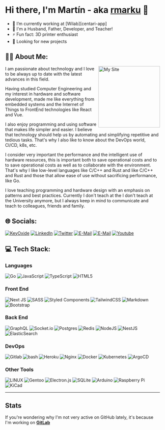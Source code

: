 # Hi there, I'm Martín - aka [rmarku][website] 👋

- 🔭 I’m currently working at [Wilab][centari-app]
- 🌱 I'm a Husband, Father, Developer, and Teacher!
- ⚡ Fun fact: 3D printer enthusiast
- 🔭 Looking for new projects

## 👨‍💻 About Me:

<a href='https://www.marku.me' target='blank'>
  <img align='right' width='200px' src='https://www.marku.me/images/logo.avif' alt='My Site' />
</a>
I am passionate about technology and I love to be always up to date with the latest advances in this field.

Having studied Computer Engineering and my interest in hardware and software development, made me like everything from embedded systems and the Internet of Things to FrontEnd technologies like React and Vue.

I also enjoy programming and using software that makes life simpler and easier. I believe that technology should help us by automating and simplifying repetitive and tedious tasks. That's why I also like to know about the DevOps world, CI/CD, k8s, etc.

I consider very important the performance and the intelligent use of hardware resources, this is important both to save operational costs and to to save operational costs as well as to collaborate with the environment. That's why I like low-level languages like C/C++ and Rust and like C/C++ and Rust and those that allow ease of use without sacrificing performance, like Go.

I love teaching programming and hardware design with an emphasis on patterns and best practices. Currently I don't teach at the I don't teach at the University anymore, but I always keep in mind to communicate and teach to colleagues, friends and family.

## 🌐 Socials:

[![KeyOxide](https://img.shields.io/badge/keyoxide-6855c3?style=plastic&logo=keyoxide&logoColor=white)][keyoxide]
[![LinkedIn](https://img.shields.io/badge/LinkedIn-0077B5?style=plastic&logo=linkedin&logoColor=white)][linkedin]
[![Twitter](https://img.shields.io/badge/Twitter-1877F2?style=plastic&logo=twitter&logoColor=white)][twitter]
[![E-Mail](https://img.shields.io/badge/Email-D4413A?style=plastic&logo=gmail&logoColor=white)][mail]
[![E-Mail](https://img.shields.io/badge/Telegram-2FA3D9?style=plastic&logo=telegram&logoColor=white)][telegram]
[![Youtube](https://img.shields.io/badge/YouTube-FF0000?style=plastic&logo=youtube&logoColor=white)][youtube]

## 💻 Tech Stack:

### Languages

![Go](https://img.shields.io/badge/go-00ADD8.svg?style=plastic&logo=go&logoColor=white)
![JavaScript](https://img.shields.io/badge/javascript-323330.svg?style=plastic&logo=javascript&logoColor=F7DF1E)
![TypeScript](https://img.shields.io/badge/typescript-007ACC.svg?style=plastic&logo=typescript&logoColor=white)
![HTML5](https://img.shields.io/badge/html5-E34F26.svg?style=plastic&logo=html5&logoColor=white)

### Front End

![Next JS](https://img.shields.io/badge/Next-black?style=plastic&logo=next.js&logoColor=white)
![SASS](https://img.shields.io/badge/SASS-hotpink.svg?style=plastic&logo=SASS&logoColor=white)
![Styled Components](https://img.shields.io/badge/styled--components-DB7093?style=plastic&logo=styled-components&logoColor=white)
![TailwindCSS](https://img.shields.io/badge/tailwindcss-38B2AC.svg?style=plastic&logo=tailwind-css&logoColor=white)
![Markdown](https://img.shields.io/badge/markdown-000000.svg?style=plastic&logo=markdown&logoColor=white)
![Bootstrap](https://img.shields.io/badge/bootstrap-563D7C.svg?style=plastic&logo=bootstrap&logoColor=white)

### Back End

![GraphQL](https://img.shields.io/badge/-GraphQL-E10098?style=plastic&logo=graphql&logoColor=white)
![Socket.io](https://img.shields.io/badge/Socket.io-black?style=plastic&logo=socket.io&badgeColor=010101)
![Postgres](https://img.shields.io/badge/postgres-316192.svg?style=plastic&logo=postgresql&logoColor=white)
![Redis](https://img.shields.io/badge/redis-DD0031.svg?style=plastic&logo=redis&logoColor=white)
![NodeJS](https://img.shields.io/badge/node.js-6DA55F?style=plastic&logo=node.js&logoColor=white)
![NestJS](https://img.shields.io/badge/nestjs-E0234E.svg?style=plastic&logo=nestjs&logoColor=white)
![ElasticSearch](https://img.shields.io/badge/-ElasticSearch-005571?style=plastic&logo=elasticsearch)

### DevOps

![Gitlab](https://img.shields.io/badge/Gitlab-fca326?style=plastic&logo=gitlab)
![bash](https://img.shields.io/badge/bash-121011.svg?style=plastic&logo=gnu-bash&logoColor=white)
![Heroku](https://img.shields.io/badge/heroku-430098.svg?style=plastic&logo=heroku)
![Nginx](https://img.shields.io/badge/nginx-009639.svg?style=plastic&logo=nginx&logoColor=white)
![Docker](https://img.shields.io/badge/docker-0db7ed.svg?style=plastic&logo=docker&logoColor=white)
![Kubernetes](https://img.shields.io/badge/kubernetes-326ce5.svg?style=plastic&logo=kubernetes&logoColor=white)
![ArgoCD](https://img.shields.io/badge/ArgoCD-F66F3C.svg?style=plastic&logo=argo&logoColor=white)

### Other Tools

![LINUX](https://img.shields.io/badge/Linux-FCC624?style=plastic&logo=linux&logoColor=black)
![Gentoo](https://img.shields.io/badge/gentoo-54487A.svg?style=plastic&logo=gentoo)
![Electron.js](https://img.shields.io/badge/Electron-191970?style=plastic&logo=Electron&logoColor=white)
![SQLite](https://img.shields.io/badge/sqlite-07405e.svg?style=plastic&logo=sqlite&logoColor=white)
![Arduino](https://img.shields.io/badge/-Arduino-00979D?style=plastic&logo=Arduino&logoColor=white)
![Raspberry Pi](https://img.shields.io/badge/-RaspberryPi-C51A4A?style=plastic&logo=Raspberry-Pi)
![KiCad](https://img.shields.io/badge/KiCad-4E9029?style=plastic&logo=kicad)

---

## Stats

If you're wondering why I'm not very active on GitHub lately, it's because I'm working on **[GitLab][gitlab]**
<!--
![rmarku GitHub/GitLab Merged Contributions](https://image.thum.io/get/width/1200/fullpage/maxAge/24/wait/2/noanimate/https://contra-psi.vercel.app/?githubUsername=rmarku&gitlabUsername=rmarku)

![trophys](https://github-profile-trophy.vercel.app/?username=rmarku&theme=onedark&no-frame=true&no-bg=true)

![Stats](https://github-readme-stats.vercel.app/api?username=rmarku&show_icons=true&include_all_commits=true&theme=onedark&hide_border=true)

![Stats](https://github-readme-stats.vercel.app/api/top-langs/?username=rmarku&layout=compact&theme=onedark&hide_border=true)

[![](https://visitcount.itsvg.in/api?id=rmarku&label=Profile%20Views&color=1&icon=5&pretty=true)](https://visitcount.itsvg.in)
-->
[website]: https://www.marku.me
[Centari]: https://www.centari.com/
[youtube]: https://www.youtube.com/c/Mart%C3%ADnMarcucci
[linkedin]: https://linkedin.com/in/martinmarcucci
[twitter]: https://www.twitter.com/rmarku/
[mail]: mailto:rmarku@gmail.com
[telegram]: https://telegram.me/rmarku
[gitlab]: https://gitlab.com/rmarku
[keyoxide]: https://keyoxide.org/0C9D739CFB11894A919B19765DE6B1A2DD691C0F

